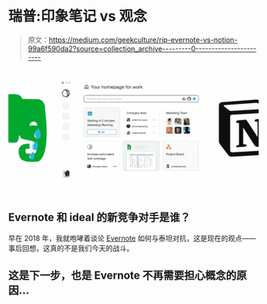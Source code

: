 # 瑞普:印象笔记 vs 观念

> 原文：<https://medium.com/geekculture/rip-evernote-vs-notion-99a6f590da2?source=collection_archive---------0----------------------->

![](img/836ee5b18a105b7cdfd6193556b648a4.png)

## Evernote 和 ideal 的新竞争对手是谁？

早在 2018 年，我就咆哮着谈论 [Evernote](https://www.youtube.com/watch?v=QG6LN9A8uFs&pp=sAQA) 如何与泰坦对抗，这是现在的观点——事后回想，这真的不是我们今天的战斗。

## 这是下一步，也是 Evernote 不再需要担心概念的原因…